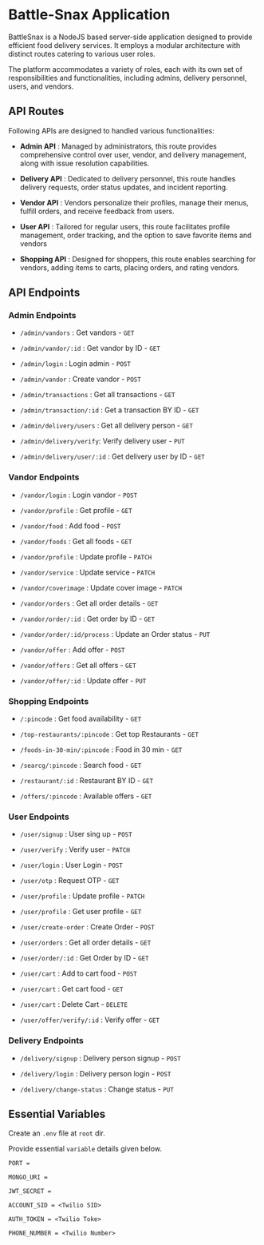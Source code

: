 # Battle-Snax Application

BattleSnax is a NodeJS based server-side application designed to provide efficient food delivery services. It employs a modular architecture with distinct routes catering to various user roles.

The platform accommodates a variety of roles, each with its own set of responsibilities and functionalities, including admins, delivery personnel, users, and vendors.

## API Routes

Following APIs are designed to handled various functionalities:

- **Admin API** : Managed by administrators, this route provides comprehensive control over user, vendor, and delivery management, along with issue resolution capabilities.

- **Delivery API** : Dedicated to delivery personnel, this route handles delivery requests, order status updates, and incident reporting.

- **Vendor API** : Vendors personalize their profiles, manage their menus, fulfill orders, and receive feedback from users.

- **User API** : Tailored for regular users, this route facilitates profile management, order tracking, and the option to save favorite items and vendors

- **Shopping API** : Designed for shoppers, this route enables searching for vendors, adding items to carts, placing orders, and rating vendors.

## API Endpoints

### Admin Endpoints

- `/admin/vandors` : Get vandors - `GET`

- `/admin/vandor/:id` : Get vandor by ID - `GET`

- `/admin/login` : Login admin - `POST`

- `/admin/vandor` : Create vandor - `POST`

- `/admin/transactions` : Get all transactions - `GET`

- `/admin/transaction/:id` : Get a transaction BY ID - `GET`

- `/admin/delivery/users` : Get all delivery person - `GET`

- `/admin/delivery/verify`: Verify delivery user - `PUT`

- `/admin/delivery/user/:id` : Get delivery user by ID - `GET`

### Vandor Endpoints

- `/vandor/login` : Login vandor - `POST`

- `/vandor/profile` : Get profile - `GET`

- `/vandor/food` : Add food - `POST`

- `/vandor/foods` : Get all foods - `GET`

- `/vandor/profile` : Update profile - `PATCH`

- `/vandor/service` : Update service - `PATCH`

- `/vandor/coverimage` : Update cover image - `PATCH`

- `/vandor/orders` : Get all order details - `GET`

- `/vandor/order/:id` : Get order by ID - `GET`

- `/vandor/order/:id/process` : Update an Order status - `PUT`

- `/vandor/offer` : Add offer - `POST`

- `/vandor/offers` : Get all offers - `GET`

- `/vandor/offer/:id` : Update offer - `PUT`

### Shopping Endpoints

- `/:pincode` : Get food availability - `GET`

- `/top-restaurants/:pincode` : Get top Restaurants - `GET`

- `/foods-in-30-min/:pincode` : Food in 30 min - `GET`

- `/searcg/:pincode` : Search food - `GET`

- `/restaurant/:id` : Restaurant BY ID - `GET`

- `/offers/:pincode` : Available offers - `GET`

### User Endpoints

- `/user/signup` : User sing up - `POST`

- `/user/verify` : Verify user - `PATCH`

- `/user/login` : User Login - `POST`

- `/user/otp` : Request OTP - `GET`

- `/user/profile` : Update profile - `PATCH`

- `/user/profile` : Get user profile - `GET`

- `/user/create-order` : Create Order - `POST`

- `/user/orders` : Get all order details - `GET`

- `/user/order/:id` : Get Order by ID - `GET`

- `/user/cart` : Add to cart food - `POST`

- `/user/cart` : Get cart food - `GET`

- `/user/cart` : Delete Cart - `DELETE`

- `/user/offer/verify/:id` : Verify offer - `GET`

### Delivery Endpoints

- `/delivery/signup` : Delivery person signup - `POST`

- `/delivery/login` : Delivery person login - `POST`

- `/delivery/change-status` : Change status - `PUT`

## Essential Variables

Create an `.env` file at `root` dir.

Provide essential `variable` details given below.

```
PORT =

MONGO_URI =

JWT_SECRET =

ACCOUNT_SID = <Twilio SID>

AUTH_TOKEN = <Twilio Toke>

PHONE_NUMBER = <Twilio Number>

```
